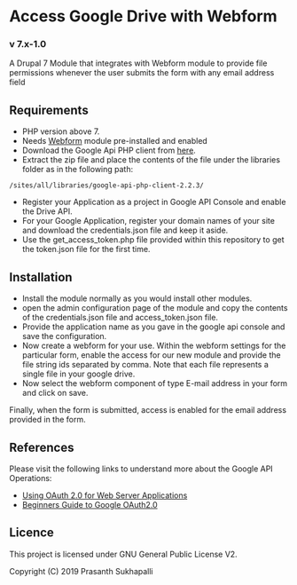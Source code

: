 # Access Google Drive with Webform
### v 7.x-1.0
A Drupal 7 Module that integrates with Webform module to provide file permissions whenever the user submits the form with any email address field

## Requirements
* PHP version above 7.
* Needs [Webform](https://www.drupal.org/project/webform) module pre-installed and enabled
* Download the Google Api PHP client from [here](https://github.com/googleapis/google-api-php-client/releases/download/v2.2.3/google-api-php-client-2.2.3.zip).
* Extract the zip file and place the contents of the file under the libraries folder as in the following path:
```
/sites/all/libraries/google-api-php-client-2.2.3/
``` 
* Register your Application as a project in Google API Console and enable the Drive API.
* For your Google Application, register your domain names of your site and download the credentials.json file and keep it aside.
* Use the get_access_token.php file provided within this repository to get the token.json file for the first time.

## Installation
* Install the module normally as you would install other modules.
* open the admin configuration page of the module and copy the contents of the credentials.json file and access_token.json file.
* Provide the application name as you gave in the google api console and save the configuration.
* Now create a webform for your use. Within the webform settings for the particular form, enable the access for our new module and provide the file string ids separated by comma.
Note that each file represents a single file in your google drive.
* Now select the webform component of type E-mail address in your form and click on save.

Finally, when the form is submitted, access is enabled for the email address provided in the form.

## References
Please visit the following links to understand more about the Google API Operations:
* [Using OAuth 2.0 for Web Server Applications](https://developers.google.com/identity/protocols/OAuth2WebServer)
* [Beginners Guide to Google OAuth2.0](https://medium.com/@ashokyogi5/a-beginners-guide-to-google-oauth-and-google-apis-450f36389184)

## Licence
This project is licensed under GNU General Public License V2.

Copyright (C)  2019 Prasanth Sukhapalli
